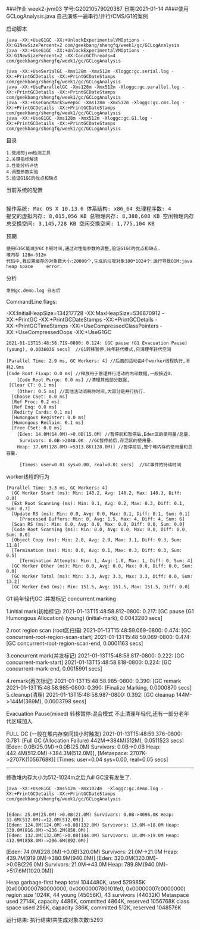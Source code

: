 ###作业 week2-jvm03
 学号:G20210579020387 日期:2021-01-14
####使用 GCLogAnalysis.java 自己演练一遍串行/并行/CMS/G1的案例

启动脚本
	
	java -XX:+UseG1GC -XX:+UnlockExperimentalVMOptions -XX:G1NewSizePercent=2 com/geekbang/shengfq/week1/gc/GCLogAnalysis
	java -XX:+UseG1GC -XX:+UnlockExperimentalVMOptions -XX:G1NewSizePercent=2 -XX:ConcGCThreads=4 com/geekbang/shengfq/week1/gc/GCLogAnalysis
	
	java -XX:+UseSerialGC -Xms128m -Xmx512m -Xloggc:gc.serial.log -XX:+PrintGCDetails -XX:+PrintGCDateStamps com/geekbang/shengfq/week1/gc/GCLogAnalysis
	java -XX:+UseParallelGC -Xms128m -Xmx512m -Xloggc:gc.parallel.log -XX:+PrintGCDetails -XX:+PrintGCDateStamps com/geekbang/shengfq/week1/gc/GCLogAnalysis
	java -XX:+UseConcMarkSweepGC -Xms128m -Xmx512m -Xloggc:gc.cms.log -XX:+PrintGCDetails -XX:+PrintGCDateStamps com/geekbang/shengfq/week1/gc/GCLogAnalysis
	java -XX:+UseG1GC -Xms128m -Xmx512m -Xloggc:gc.G1.log -XX:+PrintGCDetails -XX:+PrintGCDateStamps com/geekbang/shengfq/week1/gc/GCLogAnalysis
	
目录
	
	1.使用的jvm检测工具
	2.关键指标解读
	3.性能分析评估
	4.调整参数实验
	5.验证G1GC的优点和缺点

当前系统的配置
<pre>	
操作系统: Mac OS X 10.13.6 体系结构: x86_64 处理程序数: 4
提交的虚拟内存: 8,015,056 KB 总物理内存: 8,388,608 KB 空闲物理内存: 17,252 KB
总交换空间: 3,145,728 KB 空闲交换空间: 1,775,104 KB
</pre>

预期	
	
	使用G1GC能减少GC卡顿时间,通过对性能参数的调整,验证G1GC的优点和缺点.
	堆内存 128m-512m
	代码中,我设置缓存的对象数大小:20000个,生成的垃圾对象100*1024个.运行导致OOM:java heap space 	error.
	
分析
	
	拿到gc.demo.log 日志后

CommandLine flags: 

-XX:InitialHeapSize=134217728 -XX:MaxHeapSize=536870912 -XX:+PrintGC -XX:+PrintGCDateStamps -XX:+PrintGCDetails -XX:+PrintGCTimeStamps -XX:+UseCompressedClassPointers -XX:+UseCompressedOops -XX:+UseG1GC 
 	
    2021-01-13T15:48:58.719-0800: 0.124: [GC pause (G1 Evacuation Pause) (young), 0.0036036 secs]  //G1转移暂停,纯年轻代模式,只清理年轻代空间
 
    [Parallel Time: 2.9 ms, GC Workers: 4] //后面的活动由4个worker线程执行,消耗2.9ms
 	[Code Root Fixup: 0.0 ms] //释放用于管理并行活动的内部数据,一般接近0.
        [Code Root Purge: 0.0 ms] //清理其他部分数据,
     [Clear CT: 0.1 ms]
        [Other: 0.5 ms] //其他活动消耗的时间,大部分是并行执行.
      [Choose CSet: 0.0 ms]
      [Ref Proc: 0.2 ms]
      [Ref Enq: 0.0 ms]
      [Redirty Cards: 0.1 ms]
      [Humongous Register: 0.0 ms]
      [Humongous Reclaim: 0.1 ms]
      [Free CSet: 0.0 ms]
        [Eden: 14.0M(14.0M)->0.0B(15.0M) //暂停前和暂停后,Eden区的使用量/总量.
         Survivors: 0.0B->2048.0K  //GC暂停前后,存活区的使用量.
        Heap: 17.6M(128.0M)->5313.8K(128.0M)] //暂停前后,整个堆内存的使用量和总容量.
   
         [Times: user=0.01 sys=0.00, real=0.01 secs]  //GC事件的持续时间
   
   worker线程的行为
   
    [Parallel Time: 3.3 ms, GC Workers: 4]
      [GC Worker Start (ms): Min: 148.2, Avg: 148.2, Max: 148.3, Diff: 0.0]
      [Ext Root Scanning (ms): Min: 0.1, Avg: 0.2, Max: 0.3, Diff: 0.1, Sum: 0.7]
      [Update RS (ms): Min: 0.0, Avg: 0.0, Max: 0.1, Diff: 0.1, Sum: 0.1]
         [Processed Buffers: Min: 0, Avg: 1.5, Max: 4, Diff: 4, Sum: 6]
      [Scan RS (ms): Min: 0.0, Avg: 0.0, Max: 0.0, Diff: 0.0, Sum: 0.0]
      [Code Root Scanning (ms): Min: 0.0, Avg: 0.0, Max: 0.0, Diff: 0.0, Sum: 0.0]
      [Object Copy (ms): Min: 2.8, Avg: 2.9, Max: 3.1, Diff: 0.3, Sum: 11.8]
      [Termination (ms): Min: 0.0, Avg: 0.1, Max: 0.3, Diff: 0.3, Sum: 0.5]
         [Termination Attempts: Min: 1, Avg: 1.0, Max: 1, Diff: 0, Sum: 4]
      [GC Worker Other (ms): Min: 0.0, Avg: 0.0, Max: 0.0, Diff: 0.0, Sum: 0.0]
      [GC Worker Total (ms): Min: 3.3, Avg: 3.3, Max: 3.3, Diff: 0.0, Sum: 13.2]
      [GC Worker End (ms): Min: 151.5, Avg: 151.5, Max: 151.5, Diff: 0.0]
   
  
   G1:纯年轻代GC :并发标记 concurrent marking
   
   1.initial mark(初始标记)
        2021-01-13T15:48:58.812-0800: 0.217: [GC pause (G1 Humongous Allocation) (young) (initial-mark), 0.0043280 secs]
   
   2.root region scan (root区扫描)
        2021-01-13T15:48:59.069-0800: 0.474: [GC concurrent-root-region-scan-start]
        2021-01-13T15:48:59.069-0800: 0.474: [GC concurrent-root-region-scan-end, 0.0001163 secs]
   
   3.concurrent mark(并发标记)
        2021-01-13T15:48:58.817-0800: 0.222: [GC concurrent-mark-start]
        2021-01-13T15:48:58.818-0800: 0.224: [GC concurrent-mark-end, 0.0015991 secs]
   
   4.remark(再次标记)
        2021-01-13T15:48:58.985-0800: 0.390: [GC remark 2021-01-13T15:48:58.985-0800: 0.390: [Finalize Marking, 0.0000870 secs]
   5.cleanup(清理)
        2021-01-13T15:48:58.987-0800: 0.392: [GC cleanup 144M->144M(369M), 0.0003798 secs]
   
   
   Evacuation Pause(mixed) 转移暂停:混合模式 不止清理年轻代,还有一部分老年代区域加入.
   
   FULL GC (一般在堆内存空间较小时触发)
   2021-01-13T15:48:59.376-0800: 0.781: 
   [Full GC (Allocation Failure)  442M->384M(512M), 0.0511523 secs]
    [Eden: 0.0B(25.0M)->0.0B(25.0M) 
    Survivors: 0.0B->0.0B 
    Heap: 442.4M(512.0M)->384.3M(512.0M)], 
    [Metaspace: 2707K->2707K(1056768K)]
 [Times: user=0.04 sys=0.00, real=0.05 secs] 
   
   
   ---------------------
   修改堆内存大小为512-1024m之后,full GC没有发生了.
   
   	java -XX:+UseG1GC -Xms512m -Xmx1024m  -Xloggc:gc.demo.log -XX:+PrintGCDetails -XX:+PrintGCDateStamps com/geekbang/shengfq/week1/gc/GCLogAnalysis
   
   	
   	[Eden: 25.0M(25.0M)->0.0B(21.0M) Survivors: 0.0B->4096.0K Heap: 33.6M(512.0M)->12.0M(512.0M)]
	[Eden: 124.0M(124.0M)->0.0B(132.0M) Survivors: 13.0M->18.0M Heap: 330.0M(816.0M)->236.2M(858.0M)]
 	[Eden: 132.0M(132.0M)->0.0B(144.0M) Survivors: 18.0M->19.0M Heap: 412.9M(858.0M)->296.6M(892.0M)]
   [Eden: 74.0M(228.0M)->0.0B(320.0M) Survivors: 21.0M->21.0M Heap: 439.7M(919.0M)->380.9M(940.0M)]
    [Eden: 320.0M(320.0M)->0.0B(226.0M) Survivors: 21.0M->43.0M Heap: 789.8M(940.0M)->517.6M(1020.0M)]
   
   Heap
 garbage-first heap   total 1044480K, used 529985K [0x0000000780000000, 0x0000000780101fe0, 0x00000007c0000000)
  region size 1024K, 44 young (45056K), 43 survivors (44032K)
 Metaspace       used 2714K, capacity 4486K, committed 4864K, reserved 1056768K
  class space    used 296K, capacity 386K, committed 512K, reserved 1048576K
   
  运行结果:
   执行结束!共生成对象次数:5293

</pre>